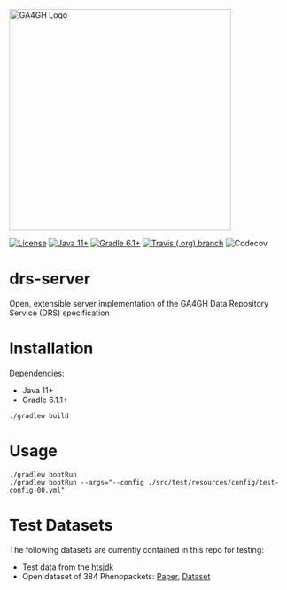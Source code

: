 <img src="https://www.ga4gh.org/wp-content/themes/ga4gh-theme/gfx/GA-logo-horizontal-tag-RGB.svg" alt="GA4GH Logo" style="width: 400px;"/>

[![License](https://img.shields.io/badge/License-Apache%202.0-blue.svg?style=flat-square)](https://opensource.org/licenses/Apache-2.0)
[![Java 11+](https://img.shields.io/badge/java-11+-blue.svg?style=flat-square)](https://www.java.com)
[![Gradle 6.1+](https://img.shields.io/badge/gradle-6.1+-blue.svg?style=flat-square)](https://gradle.org/)
[![Travis (.org) branch](https://img.shields.io/travis/ga4gh/drs-server/master.svg?style=flat-square)](https://travis-ci.org/ga4gh/drs-server)
![Codecov](https://img.shields.io/codecov/c/github/ga4gh/drs-server?style=flat-square)

# drs-server
Open, extensible server implementation of the GA4GH Data Repository Service (DRS) specification

# Installation

Dependencies:
* Java 11+
* Gradle 6.1.1+

```
./gradlew build
```

# Usage

```
./gradlew bootRun
./gradlew bootRun --args="--config ./src/test/resources/config/test-config-00.yml"
```

# Test Datasets

The following datasets are currently contained in this repo for testing:
* Test data from the [htsjdk](https://github.com/samtools/htsjdk)
* Open dataset of 384 Phenopackets: [Paper](https://pubmed.ncbi.nlm.nih.gov/32755546/), [Dataset](https://zenodo.org/record/3905420#.YArkBzpKhPZ)
